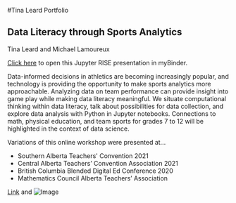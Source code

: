 #Tina Leard Portfolio

## Data Literacy through Sports Analytics
Tina Leard and Michael Lamoureux

<a href = "https://hub.gke2.mybinder.org/user/tinal5-sports-o6j4x2ie/notebooks/sports.ipynb" target="_blank">Click here</a> to open this Jupyter RISE presentation in myBinder.

Data-informed decisions in athletics are becoming increasingly popular, and technology is providing the opportunity to make sports analytics more approachable. Analyzing data on team performance can provide insight into game play while making data literacy meaningful. We situate computational thinking within data literacy, talk about possibilities for data collection, and explore data analysis with Python in Jupyter notebooks. Connections to math, physical education, and team sports for grades 7 to 12 will be highlighted in the context of data science.

Variations of this online workshop were presented at...
- Southern Alberta Teachers' Convention 2021
- Central Alberta Teachers’ Convention Association 2021
- British Columbia Blended Digital Ed Conference 2020
- Mathematics Council Alberta Teachers’ Association

[Link](url) and ![Image](src)
